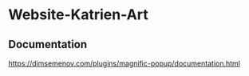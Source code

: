 # Website-Katrien-Art

## Documentation

https://dimsemenov.com/plugins/magnific-popup/documentation.html
